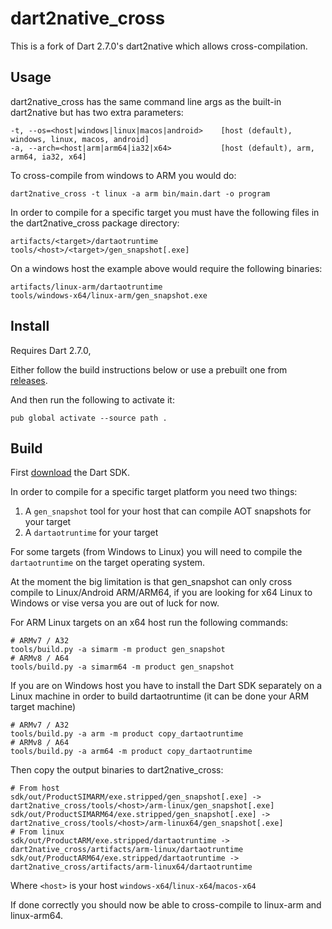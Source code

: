 # dart2native_cross

This is a fork of Dart 2.7.0's dart2native which allows cross-compilation.

## Usage

dart2native_cross has the same command line args as the built-in dart2native but has two extra parameters:

```
-t, --os=<host|windows|linux|macos|android>    [host (default), windows, linux, macos, android]
-a, --arch=<host|arm|arm64|ia32|x64>           [host (default), arm, arm64, ia32, x64]
```

To cross-compile from windows to ARM you would do:
```
dart2native_cross -t linux -a arm bin/main.dart -o program
```

In order to compile for a specific target you must have the following files in the dart2native_cross package directory:
```
artifacts/<target>/dartaotruntime
tools/<host>/<target>/gen_snapshot[.exe]
```
On a windows host the example above would require the following binaries:
```
artifacts/linux-arm/dartaotruntime
tools/windows-x64/linux-arm/gen_snapshot.exe
```

## Install

Requires Dart 2.7.0, 

Either follow the build instructions below or use a prebuilt one from [releases](https://github.com/PixelToast/dart2native_cross/releases).

And then run the following to activate it:

```
pub global activate --source path .
```

## Build

First [download](https://github.com/dart-lang/sdk/wiki/Building) the Dart SDK.

In order to compile for a specific target platform you need two things:
1. A `gen_snapshot` tool for your host  that can compile AOT snapshots for your target
2. A `dartaotruntime` for your target

For some targets (from Windows to Linux) you will need to compile the `dartaotruntime` on the target operating system.

At the moment the big limitation is that gen_snapshot can only cross compile to Linux/Android ARM/ARM64,
if you are looking for x64 Linux to Windows or vise versa you are out of luck for now.

For ARM Linux targets on an x64 host run the following commands: 
```
# ARMv7 / A32
tools/build.py -a simarm -m product gen_snapshot
# ARMv8 / A64
tools/build.py -a simarm64 -m product gen_snapshot
```
If you are on Windows host you have to install the Dart SDK separately on a Linux machine in order to build dartaotruntime (it can be done your ARM target machine)
```
# ARMv7 / A32
tools/build.py -a arm -m product copy_dartaotruntime
# ARMv8 / A64
tools/build.py -a arm64 -m product copy_dartaotruntime
```

Then copy the output binaries to dart2native_cross:
```
# From host
sdk/out/ProductSIMARM/exe.stripped/gen_snapshot[.exe] -> dart2native_cross/tools/<host>/arm-linux/gen_snapshot[.exe]
sdk/out/ProductSIMARM64/exe.stripped/gen_snapshot[.exe] -> dart2native_cross/tools/<host>/arm-linux64/gen_snapshot[.exe]
# From linux
sdk/out/ProductARM/exe.stripped/dartaotruntime -> dart2native_cross/artifacts/arm-linux/dartaotruntime
sdk/out/ProductARM64/exe.stripped/dartaotruntime -> dart2native_cross/artifacts/arm-linux64/dartaotruntime
```
Where `<host>` is your host `windows-x64`/`linux-x64`/`macos-x64`

If done correctly you should now be able to cross-compile to linux-arm and linux-arm64.